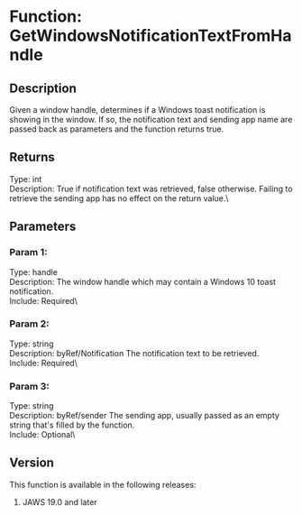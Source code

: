 # Function: GetWindowsNotificationTextFromHandle

## Description

Given a window handle, determines if a Windows toast notification is
showing in the window. If so, the notification text and sending app name
are passed back as parameters and the function returns true.

## Returns

Type: int\
Description: True if notification text was retrieved, false otherwise.
Failing to retrieve the sending app has no effect on the return value.\

## Parameters

### Param 1:

Type: handle\
Description: The window handle which may contain a Windows 10 toast
notification.\
Include: Required\

### Param 2:

Type: string\
Description: byRef/Notification The notification text to be retrieved.\
Include: Required\

### Param 3:

Type: string\
Description: byRef/sender The sending app, usually passed as an empty
string that\'s filled by the function.\
Include: Optional\

## Version

This function is available in the following releases:

1.  JAWS 19.0 and later
